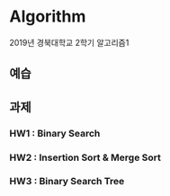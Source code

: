 # Algorithm
2019년 경북대학교 2학기 알고리즘1


## 예습

## 과제
### HW1 : Binary Search
### HW2 : Insertion Sort & Merge Sort
### HW3 : Binary Search Tree
